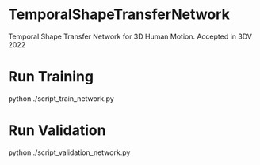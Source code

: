# TemporalShapeTransferNetwork
Temporal Shape Transfer Network for 3D Human Motion. Accepted in 3DV 2022

# Run Training
python ./script_train_network.py

# Run Validation
python ./script_validation_network.py
